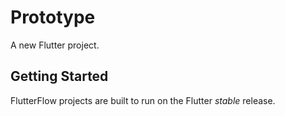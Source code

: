 # Prototype

A new Flutter project.

## Getting Started

FlutterFlow projects are built to run on the Flutter _stable_ release.
